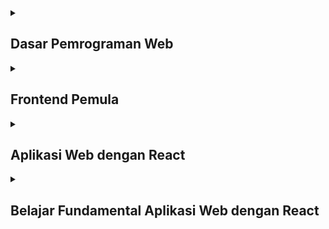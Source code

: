   <details>
    <summary><h2>Dasar Pemrograman Web</h2></summary>
    <h4>Kriteria Submission</h4>
    <ul>
      <li>Terdapat elemen &lt;header&gt;, &lt;footer&gt;, &lt;main&gt;, &lt;article&gt;, dan &lt;aside&gt; di berkas HTML.</li>
      <li>Masing-masing elemen wajib berisi konten yang peruntukkannya sesuai dengan elemen tersebut (menerapkan konsep <em>semantic HTML</em> dalam menyusun struktur website).</li>
      <li>Wajib menampilkan identitas diri (biodata diri) yang minimal harus berisi foto asli diri dan nama sesuai profil Dicoding. Identitas diri wajib ditampilkan dalam elemen &lt;aside&gt;.</li>
      <li>Menyusun layout dengan menggunakan float atau flexbox.<strong><br></strong></li><li>Tema yang ditampilkan bebas, <strong>kecuali</strong> tema Bandung.</li>
    </ul>
    <h4>Penilaian</h4>
    <ul>
      <li>Menerapkan tampilan aplikasi yang menarik:
        <ul>
          <li>Memiliki pemilihan warna yang pas dengan tema aplikasi (Dalam memilih warna, Anda dapat memanfaatkan tools pemilihan warna seperti <a href="http://colorhunt.co" target="_blank" rel="noreferrer noopener">colorhunt.co</a>).</li>
          <li>Tata letak elemen yang pas.<br>Contoh : Tidak ada konten yang bertumpuk.</li>
          <li>Penggunaan font yang pas dengan tema.</li>
          <li>Penerapan padding dan margin yang pas.<br><br></li>
        </ul>
      </li>
      <li>Menerapkan layout yang responsif:&nbsp;
        <ul>
          <li>Menggunakan <em>media query&nbsp;</em>untuk menyesuaikan layout pada berbagai ukuran layar device.<br>Pastikan untuk tidak terdapat konten yang menumpuk maupun keluar dari kontainer ketika dicoba pada dekstop, tablet, dan juga mobile.</li>
          <li>Menerapkan flexbox dalam menyusun layout.<br><br></li>
        </ul>
      </li>
      <li>Terdapat penerapan JavaScript dalam memanipulasi DOM, seperti: (<em>pilih satu</em>)
        <ul>
          <li>Membuat drop down.</li>
          <li>Memanfaatkan logika seperti looping dalam menampilkan elemen dan konten.</li>
          <li>Membuat slider.</li>
          <li>dan lainnya yang mendukung tampilan website agar lebih hidup.</li>
        </ul>
      </li>
    </ul>
    <h4>Link Project</h4>
    <ul>
      <li>
        <a href="https://dwiiipoetra.github.io/reactdev_dicoding/dasar_web/">Company Profile (Ventura)</a>
      </li>
    </ul>
  </details>
    
  <details>
        <summary><h2>Frontend Pemula</h2></summary>
            <h4>Kriteria Submission</h4>
                <h5 dir="ltr">Kriteria 1: Mampu Menambahkan Data Buku</h5>
                <ul><li dir="ltr">Bookshelf Apps harus mampu <strong>menambahkan data buku baru</strong>.</li><li>Data buku yang disimpan merupakan objek JavaScript.</li></ul>
                <h5 dir="ltr">Kriteria 2: Memiliki Dua Rak Buku</h5>
                <ul><li dir="ltr">Bookshelf Apps harus <strong>memiliki&nbsp;</strong><strong>2&nbsp;</strong><strong>Rak buku</strong>. Yakni, “Belum selesai dibaca” dan “Selesai dibaca”.</li><li dir="ltr">Rak buku "Belum selesai dibaca" hanya menyimpan buku jika properti <span style="padding:2px 4px;color:rgb(199,37,78);background-color:rgb(249,242,244);">isComplete</span> bernilai <em>false</em>.</li><li dir="ltr"><p dir="ltr">Rak buku "Selesai dibaca" hanya menyimpan buku jika properti <span style="padding:2px 4px;color:rgb(199,37,78);background-color:rgb(249,242,244);">isComplete</span> bernilai <em>true</em>.</p></li></ul>
                <h5 dir="ltr">Kriteria 3: Dapat Memindahkan Buku antar Rak</h5>
                <ul><li dir="ltr"><p dir="ltr">Buku yang ditampilkan pada rak, baik itu "Belum selesai dibaca" maupun "Selesai dibaca" <strong>harus dapat dipindahkan di antara keduanya</strong>.</p></li></ul>
                <h5 dir="ltr">Kriteria 4: Dapat Menghapus Data Buku</h5>
                <ul><li dir="ltr"><p dir="ltr">Buku yang ditampilkan pada rak, baik itu "Belum selesai dibaca" maupun "Selesai dibaca" <strong>harus dapat dihapus</strong>.</p></li></ul>
                <h5 dir="ltr">Kriteria 5: Manfaatkan localStorage dalam Menyimpan Data Buku</h5>
                <ul><li dir="ltr">Data buku yang ditampilkan pada rak, baik itu "Belum selesai dibaca" maupun "Selesai dibaca" <strong>harus dapat bertahan walaupun halaman web ditutup</strong>.</li><li dir="ltr"><p dir="ltr">Dengan begitu, Anda <strong>harus&nbsp;</strong><strong>menyimpan data buku pada localStorage</strong>.</p></li></ul>
            <h4>Penilaian</h4>
                <ul>
                  <li dir="ltr">Tambahkan fitur pencarian untuk mem-<em>filter&nbsp;</em>buku yang ditampilkan pada rak sesuai dengan <em>title&nbsp;</em>buku yang dituliskan pada kolom pencarian.</li>
                  <li dir="ltr">Berkreasilah dengan membuat proyek Bookshelf Apps tanpa menggunakan <em>project starter</em>.</li>
                  <li dir="ltr">Menuliskan kode dengan bersih.
                    <ul>
                      <li dir="ltr">Bersihkan comment dan kode yang tidak digunakan.</li>
                      <li dir="ltr">Indentasi yang sesuai.</li>
                    </ul>
                  </li>
                  <li dir="ltr">Terdapat improvisasi fitur seperti (pilih satu):&nbsp;
                    <ul>
                      <li dir="ltr">Custom Dialog ketika menghapus buku.</li>
                      <li dir="ltr">Dapat <em>edit&nbsp;</em>buku.</li>
                      <li dir="ltr">dsb.</li>
                    </ul>
                  </li>
                </ul>
            <h4>Link Project</h4>
                <ul>
                    <li> 
                        <a href="https://dwiiipoetra.github.io/reactdev_dicoding/frontend_pemula/todo_apps">Web Storage (Todo Apps)</a>
                    </li>
                    <li>
                        <a href="https://dwiiipoetra.github.io/reactdev_dicoding/frontend_pemula/tebak_angka">Web Storage (Tebak Angka)</a>
                    </li>
                    <li>
                        <a href="https://dwiiipoetra.github.io/reactdev_dicoding/frontend_pemula/bookshelf_apps">Final Project (Bookshelf Apps)</a>
                    </li>
                </ul>
   </details>

<details>
        <summary><h2>Aplikasi Web dengan React</h2></summary>
            <h4>Kriteria Submission</h4>
                <h5 dir="ltr">Kriteria Utama 1: Mampu Menampilkan Daftar Catatan</h5>
                <ul>
                  <li dir="ltr">Aplikasi harus mampu menampilkan daftar catatan dengan data awal (initial data) yang telah kami sediakan.</li>
                  <li dir="ltr">Memanfaatkan state component untuk menyimpan data catatan.</li>
                  <li dir="ltr">Menggunakan teknik array map untuk menampilkan daftar catatan.</li>
                </ul>
                <h5 dir="ltr">Kriteria Utama 2: Mampu Menambahkan Catatan</h5>
                <ul>
                  <li dir="ltr">Aplikasi harus mampu menambahkan data catatan baru.</li>
                  <li dir="ltr">Memanfaatkan controlled component dalam membuat form input.</li>
                  <li dir="ltr">Data catatan disimpan cukup pada memori saja (akan hilang jika browser di-refresh).</li>
                  <li dir="ltr">Data catatan yang disimpan merupakan objek JavaScript dengan struktur object.</li>
                </ul>
                <h5 dir="ltr">Kriteria Utama 3: Mampu Menghapus Catatan</h5>
                <ul>
                  <li dir="ltr">Aplikasi harus menyediakan tombol hapus untuk menghapus data catatan yang disimpan.</li>
                  <li dir="ltr">Terdapat conditional rendering di mana bila tidak terdapat data catatan, maka UI menampilkan pesan “Tidak ada catatan” atau pesan apa pun yang mengindikasikan data catatan kosong.</li>
                </ul>
                <h5 dir="ltr">Kriteria Opsional 1: Terdapat Fitur Pencarian Catatan</h5>
                <ul>
                  <li dir="ltr">Aplikasi memiliki fitur pencarian catatan berdasarkan kata kunci yang dimasukkan, dengan ketentuan:
                    <ul>
                      <li dir="ltr">Jika kolom pencarian tidak kosong, maka aplikasi <strong>hanya menampilkan daftar catatan yang judulnya mengandung kata kunci yang dimasukkan.</strong></li>
                      <li dir="ltr">Jika kolom pencariannya kosong, maka aplikasi menampilkan seluruh catatan.</li>
                    </ul>
                  </li>
                  <li dir="ltr"><p dir="ltr">Memanfaatkan controlled component dalam membangun fitur catatan.<br></p>
                  </li>
                </ul>
                <h5 dir="ltr">Kriteria Opsional 2: Terdapat Limit Karakter pada Input Judul Catatan</h5>
                <ul>
                  <li>Aplikasi dapat mencegah pengguna untuk memberikan judul catatan lebih dari 50 karakter.</li>
                  <li dir="ltr">Menggunakan state dalam melimitasi, bukan atribut <em>maxlength</em>.</li>
                  <li dir="ltr">
                    <p dir="ltr">Menampilkan jumlah karakter tersisa yang dapat digunakan oleh pengguna.<br></p>
                  </li>
                </ul>
                <h5 dir="ltr">Kriteria Opsional 3: Terdapat Fitur Arsip Catatan</h5>
                <ul>
                  <li dir="ltr">Aplikasi memiliki fitur arsip catatan.</li>
                  <li dir="ltr">Aplikasi harus menyediakan tombol <strong>arsipkan/pindahkan&nbsp;</strong>untuk mengarsipkan atau memindahkan catatan dari arsip.</li>
                  <li dir="ltr">
                    <p dir="ltr">Daftar catatan yang diarsip harus ditampilkan pada tempat terpisah dari catatan yang tidak diarsip.</p>
                   </li>
                  </ul>
                  <h4>Penilaian</h4>
                  <ul>
                    <li dir="ltr">Menerapkan kriteria opsional 1: Terdapat Fitur Pencarian Catatan.</li>
                    <li dir="ltr">Menerapkan kriteria opsional 2: Terdapat Limit Karakter pada Input Judul Catatan.</li>
                    <li dir="ltr">Menerapkan kriteria opsional 3: Terdapat Fitur Arsip Catatan.</li>
                    <li dir="ltr">Menuliskan kode dengan baik:
                      <ul>
                        <li dir="ltr">Tidak membuat <em>class component</em> yang tidak diperlukan.</li>
                        <li dir="ltr">Memecah UI menjadi komponen sekecil mungkin (sesuai tanggung jawabnya).</li>
                        <li dir="ltr">Gaya penulisan harus kode konsisten.</li>
                      </ul>
                    </li>
                  </ul>
                  <h4>Link Project</h4>
                  <ul>
                      <li> 
                          <a href="https://dwiiipoetra.github.io/react-note-app/">Note App (React)</a>
                      </li>
                  </ul>
   </details>
<details>
        <summary><h2>Belajar Fundamental Aplikasi Web dengan React</h2></summary>
            <h4>Kriteria Submission</h4>
                <h5 dir="ltr">Buatlah Single Page Application menggunakan React dengan kriteria berikut ini:</h5>
                <h5 dir="ltr">Kriteria Utama 1: Minimal terdapat 2 halaman yang berbeda</h5>
                <ul>
                  <li dir="ltr">Halaman 1: menampilkan daftar catatan.</li>
                  <li dir="ltr">Halaman 2: menampilkan detail catatan atau catatan secara tunggal.</li>
                </ul>
                <h5 dir="ltr">Kriteria Utama 2: Daftar catatan</h5>
                <ul>
                  <li>Menampilkan daftar catatan dengan data awal (initial data) yang kami sediakan.</li>
                  <li>Data yang ditampilkan pada daftar catatan adalah
                    <ul>
                      <li dir="ltr">judul catatan (<span style="padding:2px 4px;color:rgb(199,37,78);background-color:rgb(249,242,244);">title</span>),</li>
                      <li dir="ltr">waktu pembuatan (<span style="padding:2px 4px;color:rgb(199,37,78);background-color:rgb(249,242,244);">createdAt</span>), dan</li>                        <li dir="ltr">isi catatan (<span style="padding:2px 4px;color:rgb(199,37,78);background-color:rgb(249,242,244);">body</span>).</li>
                    </ul>
                  </li>
                  <li>Terdapat conditional rendering di mana bila tidak terdapat data catatan, UI menampilkan pesan “<strong>Tidak ada catatan</strong>” atau pesan apa pun yang mengindikasikan data catatan kosong.</li>
                </ul>
                <h5 dir="ltr">Kriteria Utama 3: Detail catatan</h5>
                <ul>
                  <li dir="ltr">Menampilkan catatan tunggal yang dipilih pengguna dari daftar catatan aktif atau diarsipkan.</li>
                  <li dir="ltr">Menggunakan <span style="padding:2px 4px;color:rgb(199,37,78);background-color:rgb(249,242,244);">id&nbsp;</span>catatan sebagai <em>path parameter</em> dalam menampilkan halaman detail catatan.</li>
                  <li dir="ltr">Catatan yang tampil harus sesuai dengan <span style="padding:2px 4px;color:rgb(199,37,78);background-color:rgb(249,242,244);">id</span> yang terdapat pada path parameter.</li>
                  <li dir="ltr">Halaman Detil Catatan harus dapat diakses langsung dengan menggunakan URL.</li>
                </ul>
                <h5 dir="ltr">Kriteria Utama 4: Menambahkan catatan baru</h5>
                <ul>
                  <li dir="ltr">Memanfaatkan controlled component dalam membuat form input.</li>
                  <li dir="ltr">Data catatan disimpan cukup pada memori saja (akan hilang jika browser di-refresh). Kami sarankan untuk memanfaatkan fungsi menyimpan catatan yang disediakan.</li>
                </ul>
                <h5 dir="ltr">Kriteria Utama 5: Menghapus catatan</h5>
                <ul>
                  <li dir="ltr">Aplikasi harus menyediakan tombol <strong>hapus&nbsp;</strong>untuk menghapus data catatan yang disimpan.</li>
                  <li dir="ltr">Tombol hapus boleh diletakkan di mana saja, tetapi pastikan pengguna dapat mengaksesnya dengan baik. Sebagai contoh, Anda bisa menampilkan pada halaman detail catatan dan/atau daftar catatan.</li>
                </ul>
                <h5 dir="ltr">Kriteria Utama 6: Memvalidasi properti</h5>
                <ul>
                  <li dir="ltr">Memvalidasi seluruh masukkan (props) yang diterima komponen menggunakan PropTypes.</li>
                  <li dir="ltr">Sebelum mengirimkan submission, pastikan tidak ada warning terkait validasi komponen.</li>
                </ul>
                
                  <h4>Penilaian</h4>
                  <ul>
                    <li>Menerapkan kriteria opsional 1: Terdapat Fitur Pencarian Catatan.</li>
                    <li>Menerapkan kriteria opsional 2: Terdapat Fitur Arsip Catatan.</li>
                    <li>Menerapkan kriteria opsional 3: Menyediakan halaman 404.</li>
                    <li>Menuliskan kode dengan baik.
                      <ul>
                        <li dir="ltr">Tidak membuat <em>class component</em> yang tidak diperlukan.</li>
                        <li dir="ltr">Memecah UI menjadi komponen sekecil mungkin (sesuai tanggung jawabnya).</li>
                        <li dir="ltr">Gaya penulisan kode harus konsisten, seperti penggunaan single <em>quote/double quote</em> ketika membuat nilai string, jumlah spasi dalam indentasi kode, atau penggunaan semicolon pada akhir statement.</li>
                      </ul>
                    </li>
                  </ul>
                  <h4>Link Project</h4>
                  <ul>
                      <li> 
                          <a href="#">Todo App (React)</a>
                      </li>
                  </ul>
   </details>
